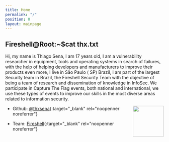 ```yaml
---
title: Home
permalink: "/"
position: 0
layout: mainpage
---
```


## Fireshell@Root:~$cat thx.txt


Hi, my name is Thiago Sena, I am 17 years old, I am a vulnerability researcher in equipment, tools and operating systems in search of failures, with the help of helping developers and manufacturers to improve their products even more, I live in São Paulo ( SP) Brazil, I am part of the largest Security team in Brazil, the Fireshell Security Team with the objective of being a team of research and dissemination of knowledge in InfoSec. We participate in Capture The Flag events, both national and international, we use these types of events to improve our skills in the most diverse areas related to information security.


<img src="/images/índice.png" style="width:7em; height:7em; float:right;" />




* Github: [@thxsena](https://github.com/thxsena){:target="_blank" rel="noopenner noreferrer"}

* Team: [Fireshell](https://fireshellsecurity.team){:target="_blank" rel="noopenner noreferrer"}
